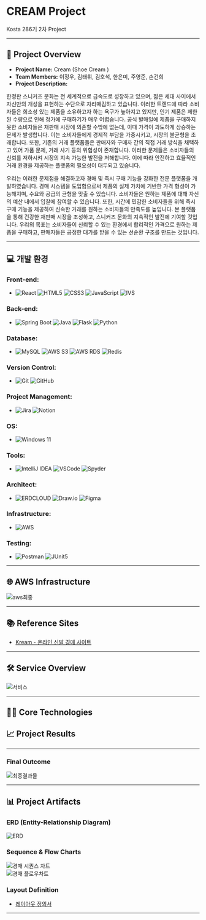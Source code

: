 # CREAM Project

Kosta 286기 2차 Project  

---

## 📑 Project Overview
- **Project Name:** Cream (Shoe Cream )  
- **Team Members:** 이정우, 김태휘, 김호석, 한은미, 주영준, 손건희  
- **Project Description:**
  
﻿한정판 스니커즈 문화는 전 세계적으로 급속도로 성장하고 있으며, 젊은 세대 사이에서 자신만의 개성을 표현하는 수단으로 자리매김하고 있습니다. 이러한 트렌드에 따라 소비자들은 희소성 있는 제품을 소유하고자 하는 욕구가 높아지고 있지만, 인기 제품은 제한된 수량으로 인해 정가에 구매하기가 매우 어렵습니다. 공식 발매일에 제품을 구매하지 못한 소비자들은 재판매 시장에 의존할 수밖에 없는데, 이때 가격이 과도하게 상승하는 문제가 발생합니다. 이는 소비자들에게 경제적 부담을 가중시키고, 시장의 불균형을 초래합니다. ﻿또한, 기존의 거래 플랫폼들은 판매자와 구매자 간의 직접 거래 방식을 채택하고 있어 가품 문제, 거래 사기 등의 위험성이 존재합니다. 이러한 문제들은 소비자들의 신뢰를 저하시켜 시장의 지속 가능한 발전을 저해합니다. 이에 따라 안전하고 효율적인 거래 환경을 제공하는 플랫폼의 필요성이 대두되고 있습니다.

﻿우리는 이러한 문제점을 해결하고자 경매 및 즉시 구매 기능을 강화한 전문 플랫폼을 개발하였습니다. 경매 시스템을 도입함으로써 제품의 실제 가치에 기반한 가격 형성이 가능해지며, 수요와 공급의 균형을 맞출 수 있습니다. 소비자들은 원하는 제품에 대해 자신의 예산 내에서 입찰에 참여할 수 있습니다. 또한, 시간에 민감한 소비자들을 위해 즉시 구매 기능을 제공하여 신속한 거래를 원하는 소비자들의 만족도를 높입니다.
 본 플랫폼을 통해 건강한 재판매 시장을 조성하고, 스니커즈 문화의 지속적인 발전에 기여할 것입니다. 우리의 목표는 소비자들이 신뢰할 수 있는 환경에서 합리적인 가격으로 원하는 제품을 구매하고, 판매자들은 공정한 대가를 받을 수 있는 선순환 구조를 만드는 것입니다.


 
---

## 💻 개발 환경

### Front-end:
- ![React](https://img.shields.io/badge/react-black?style=for-the-badge&logo=react&logoColor=%2361DAFB) ![HTML5](https://img.shields.io/badge/html5-%23E34F26?style=for-the-badge&logo=html5&logoColor=white)
![CSS3](https://img.shields.io/badge/css3-%231572B6?style=for-the-badge&logo=css3) ![JavaScript](https://img.shields.io/badge/javascript-black?style=for-the-badge&logo=javascript&logoColor=%23F7DF1E) ![IVS](https://img.shields.io/badge/IVS-%23ec7211?style=for-the-badge&logoColor=white)

### Back-end:
- ![Spring Boot](https://img.shields.io/badge/springboot-6DB33F?style=for-the-badge&logo=springboot&color=white) ![Java](https://img.shields.io/badge/java-%23e14a3a?style=for-the-badge) ![Flask](https://img.shields.io/badge/flask-%23000000?style=for-the-badge&logo=flask&logoColor=white) ![Python](https://img.shields.io/badge/python-%233776AB?style=for-the-badge&logo=python&logoColor=white)

### Database:
- ![MySQL](https://img.shields.io/badge/mysql-%234479A1?style=for-the-badge&logo=mysql&logoColor=white)
![AWS S3](https://img.shields.io/badge/s3-%23569A31?style=for-the-badge&logo=amazons3&logoColor=white)
![AWS RDS](https://img.shields.io/badge/rds-%23527FFF?style=for-the-badge&logo=amazonrds&logoColor=white)
![Redis](https://img.shields.io/badge/redis-%23d82a20?style=for-the-badge)

### Version Control:
- ![Git](https://img.shields.io/badge/git-%23F05032?style=for-the-badge&logo=git&logoColor=white)
![GitHub](https://img.shields.io/badge/github-%23181717?style=for-the-badge&logo=github)

### Project Management:
- ![Jira](https://img.shields.io/badge/jira-%230052CC?style=for-the-badge&logo=jira)
![Notion](https://img.shields.io/badge/notion-%23000000?style=for-the-badge&logo=notion)

### OS:
- ![Windows 11](https://img.shields.io/badge/window11-blue?style=for-the-badge)

### Tools:
- ![IntelliJ IDEA](https://img.shields.io/badge/intellij-%23000000?style=for-the-badge&logo=intellijidea)
![VSCode](https://img.shields.io/badge/VSCode-%232F80ED?style=for-the-badge)
![Spyder](https://img.shields.io/badge/spyder-%238C0000?style=for-the-badge&logo=spyderide)

### Architect:
- ![ERDCLOUD](https://img.shields.io/badge/ERDCLOUD-black?style=for-the-badge&logo=icloud&logoColor=white)
![Draw.io](https://img.shields.io/badge/DrawIO-%23F08705?style=for-the-badge&logo=diagramsdotnet&logoColor=white)
![Figma](https://img.shields.io/badge/figma-%23F24E1E?style=for-the-badge&logo=figma&logoColor=white)

### Infrastructure:
- ![AWS](https://img.shields.io/badge/AWS-%23232F3E?style=for-the-badge&logo=amazonwebservices&logoColor=white)

### Testing:
- ![Postman](https://img.shields.io/badge/postman-%23FF6C37?style=for-the-badge&logo=postman&logoColor=white)
![JUnit5](https://img.shields.io/badge/junit5-%2325A162?style=for-the-badge&logo=junit5&logoColor=white)

---

## 🌐 AWS Infrastructure  
![aws최종](https://github.com/user-attachments/assets/74297328-f392-404e-9cce-0514579263c3)

---

## 📚 Reference Sites  
- [Kream - 온라인 신발 경매 사이트](https://kream.co.kr/?airbridge_referrer=airbridge%3Dtrue%26event_uuid%3D0106418e-3582-4c15-928a-db6ebf741b10%26client_id%3Dbd892dce-96f7-456d-ba38-dc2939f41974%26referrer_timestamp%3D1734504220330%26channel%3Dnaver.searchad%26campaign%3DBS%26ad_group%3DPC_241216_2%26ad_creative%3DPC_241216_2_homelink%26term%3DKREAM%26sub_id%3D3&utm_source=naver.searchad&utm_campaign=BS&utm_medium=3&utm_term=KREAM&channel=naver.searchad&campaign=BS&ad_group=PC_241216_2&ad_creative=PC_241216_2_homelink&term=KREAM&sub_id=3&n_media=27758&n_query=KREAM&n_rank=1&n_ad_group=grp-a001-04-000000041246956&n_ad=nad-a001-04-000000339143353&n_keyword_id=nkw-a001-04-000006110978940&n_keyword=KREAM&n_campaign_type=4&n_contract=tct-a001-04-000000000993819&n_ad_group_type=5&NaPm=ct%3Dm4tj11ls%7Cci%3D0A00000qpQ9BK-33bLok%7Ctr%3Dbrnd%7Chk%3Df393f781f10e1ba57d1be2c11f2362e22c88a6cd%7Cnacn%3DbjXwBUwoDRnQ)

---

## 🛠️ Service Overview  
![서비스](https://github.com/user-attachments/assets/1e8b55d3-b3ac-41fc-bab5-4e53e588c3db)  

---

## 🧑‍💻 Core Technologies  


## 📈 Project Results  


---

### Final Outcome  
![최종결과물](https://github.com/user-attachments/assets/04ea78c1-4722-4ea2-8ab4-242cce8cdc73)

---

## 📊 Project Artifacts

### ERD (Entity-Relationship Diagram)  
![ERD](https://github.com/user-attachments/assets/87bd1928-d508-48ff-974d-2602428efa57)

### Sequence & Flow Charts  
![경매 시퀀스 차트](https://github.com/user-attachments/assets/57d0f671-caa0-4a59-b4fe-d1ebb8580115)  
![경매 플로우차트](https://github.com/user-attachments/assets/1a7b5c26-9006-43b9-8091-bb8bec688f48)

### Layout Definition  
- [레이아웃 정의서](https://www.figma.com/design/VS3O9n5gdeCGlE01srZnjg/finalProject_%ED%94%BC%EA%B7%B8%EB%A7%88?node-id=0-1&t=Ne12ajC3fU63yYDc-1)

---

